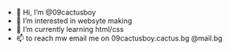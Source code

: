 - 👋 Hi, I’m @09cactusboy
- 👀 I’m interested in websyte making
- 🌱 I’m currently learning html/css
- 📫 to reach mw email me on 09cactusboy.cactus.bg @mail.bg 


<!---
09cactusboy/09cactusboy is a ✨ special ✨ repository because its `README.md` (this file) appears on your GitHub profile.
You can click the Preview link to take a look at your changes.
--->
